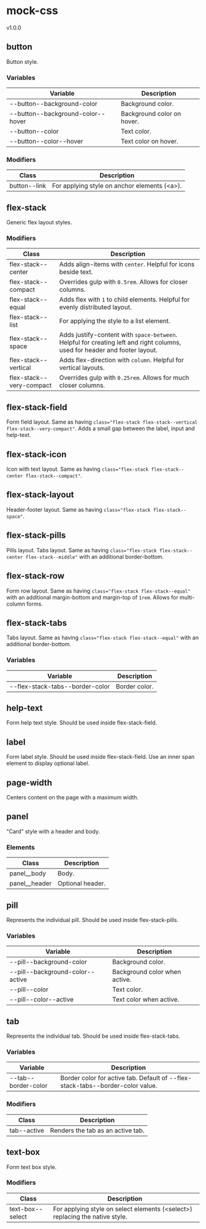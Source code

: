# mock-css

v1.0.0

## button

Button style.

### Variables

Variable | Description
-- | --
--button--background-color | Background color.
--button--background-color--hover | Background color on hover.
--button--color | Text color.
--button--color--hover | Text color on hover.

### Modifiers

Class | Description
-- | --
button--link | For applying style on anchor elements (\<a>).

## flex-stack

Generic flex layout styles.

### Modifiers

Class | Description
-- | --
flex-stack--center | Adds align-items with `center`. Helpful for icons beside text.
flex-stack--compact | Overrides gulp with `0.5rem`. Allows for closer columns.
flex-stack--equal | Adds flex with `1` to child elements. Helpful for evenly distributed layout.
flex-stack--list | For applying the style to a list element.
flex-stack--space | Adds justify-content with `space-between`. Helpful for creating left and right columns, used for header and footer layout.
flex-stack--vertical | Adds flex-direction with `column`. Helpful for vertical layouts.
flex-stack--very-compact | Overrides gulp with `0.25rem`. Allows for much closer columns.

## flex-stack-field

Form field layout. Same as having `class="flex-stack flex-stack--vertical flex-stack--very-compact"`. Adds a small gap between the label, input and help-text.

## flex-stack-icon

Icon with text layout. Same as having `class="flex-stack flex-stack--center flex-stack--compact"`.

## flex-stack-layout

Header-footer layout. Same as having `class="flex-stack flex-stack--space"`.

## flex-stack-pills

Pills layout. Tabs layout. Same as having `class="flex-stack flex-stack--center flex-stack--middle"` with an additional border-bottom.

## flex-stack-row

Form row layout. Same as having `class="flex-stack flex-stack--equal"` with an additional margin-bottom and margin-top of `1rem`. Allows for multi-column forms.

## flex-stack-tabs

Tabs layout. Same as having `class="flex-stack flex-stack--equal"` with an additional border-bottom.

### Variables

Variable | Description
-- | --
--flex-stack-tabs--border-color | Border color.

## help-text

Form help text style. Should be used inside flex-stack-field.

## label

Form label style. Should be used inside flex-stack-field. Use an inner span element to display optional label.

## page-width

Centers content on the page with a maximum width.

## panel

"Card" style with a header and body.

### Elements

Class | Description
-- | --
panel__body | Body.
panel__header | Optional header.

## pill

Represents the individual pill. Should be used inside flex-stack-pills.

### Variables

Variable | Description
-- | --
--pill--background-color | Background color.
--pill--background-color--active | Background color when active.
--pill--color | Text color.
--pill--color--active | Text color when active.

## tab

Represents the individual tab. Should be used inside flex-stack-tabs.

### Variables

Variable | Description
-- | --
--tab--border-color | Border color for active tab. Default of --flex-stack-tabs--border-color value.

### Modifiers

Class | Description
-- | --
tab--active | Renders the tab as an active tab.

## text-box

Form text box style.

### Modifiers

Class | Description
-- | --
text-box--select | For applying style on select elements (\<select>) replacing the native style.
